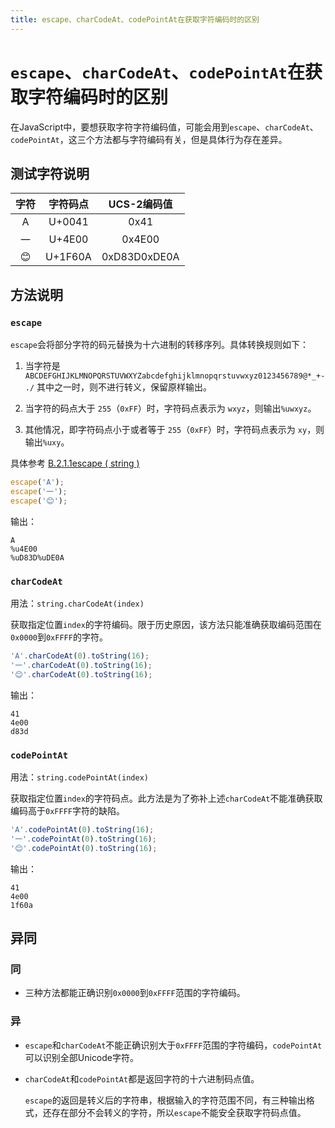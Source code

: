 ```yaml
---
title: escape、charCodeAt、codePointAt在获取字符编码时的区别
---
```


# `escape`、`charCodeAt`、`codePointAt`在获取字符编码时的区别

在JavaScript中，要想获取字符字符编码值，可能会用到`escape`、`charCodeAt`、`codePointAt`，这三个方法都与字符编码有关，但是具体行为存在差异。

<!-- ES3中规定支持基本平面的Unicode字符集，即0x0000到0xFFFF范围的字符。ES5之后默认支持全部Unicode字符集。

在内存中存储时使用的是UTF16编码。 -->

## 测试字符说明

|字符|字符码点|UCS-2编码值|
|:-:|:-:|:-:|
|A|U+0041|0x41|
|一|U+4E00|0x4E00|
|😊|U+1F60A|0xD83D0xDE0A|

## 方法说明

### `escape`

`escape`会将部分字符的码元替换为十六进制的转移序列。具体转换规则如下：

 1. 当字符是 `ABCDEFGHIJKLMNOPQRSTUVWXYZabcdefghijklmnopqrstuvwxyz0123456789@*_+-./` 其中之一时，则不进行转义，保留原样输出。
 
 2. 当字符的码点大于 `255`（`0xFF`）时，字符码点表示为 `wxyz`，则输出`%uwxyz`。

 3. 其他情况，即字符码点小于或者等于 `255`（`0xFF`）时，字符码点表示为 `xy`，则输出`%uxy`。

具体参考 [B.2.1.1escape ( string )](https://tc39.es/ecma262/#sec-escape-string)


```javascript
escape('A');
escape('一');
escape('😊');
```

输出：

```
A
%u4E00
%uD83D%uDE0A
```

### `charCodeAt`

用法：`string.charCodeAt(index)`

获取指定位置`index`的字符编码。限于历史原因，该方法只能准确获取编码范围在`0x0000`到`0xFFFF`的字符。

```javascript
'A'.charCodeAt(0).toString(16);
'一'.charCodeAt(0).toString(16);
'😊'.charCodeAt(0).toString(16);
```

输出：

```
41
4e00
d83d
```

### `codePointAt`

用法：`string.codePointAt(index)`

获取指定位置`index`的字符码点。此方法是为了弥补上述`charCodeAt`不能准确获取编码高于`0xFFFF`字符的缺陷。

```javascript
'A'.codePointAt(0).toString(16);
'一'.codePointAt(0).toString(16);
'😊'.codePointAt(0).toString(16);
```

输出：

```
41
4e00
1f60a
```

## 异同

### 同

 + 三种方法都能正确识别`0x0000`到`0xFFFF`范围的字符编码。

### 异

 + `escape`和`charCodeAt`不能正确识别大于`0xFFFF`范围的字符编码，`codePointAt`可以识别全部Unicode字符。

 + `charCodeAt`和`codePointAt`都是返回字符的十六进制码点值。
 
   `escape`的返回是转义后的字符串，根据输入的字符范围不同，有三种输出格式，还存在部分不会转义的字符，所以`escape`不能安全获取字符码点值。
